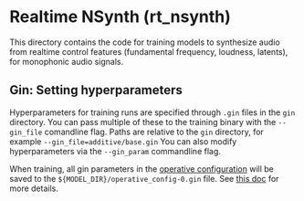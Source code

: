 # Realtime NSynth (rt_nsynth)

This directory contains the code for training models to synthesize audio from
realtime control features (fundamental frequency, loudness, latents), for
monophonic audio signals.

## Gin: Setting hyperparameters

Hyperparameters for training runs are specified through `.gin` files in the
`gin` directory. You can pass multiple of these to the training binary with the
`--gin_file` comandline flag. Paths are relative to the `gin` directory, for
example `--gin_file=additive/base.gin` You can also modify hyperparameters via
the `--gin_param` commandline flag.

When training, all gin parameters in the
[operative configuration](https://github.com/google/gin-config/blob/master/docs/index.md#retrieving-operative-parameter-values)
will be saved to the `${MODEL_DIR}/operative_config-0.gin` file. See
[this doc](https://github.com/google/gin-config/blob/master/docs/index.md#saving-gins-operative-config-to-a-file-and-tensorboard)
for more details.
